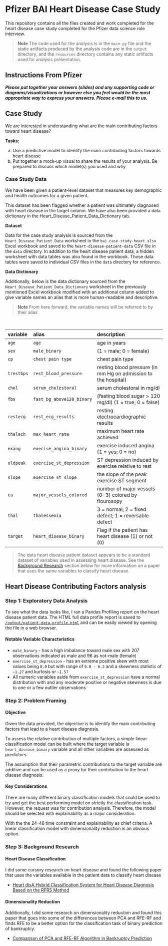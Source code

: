 # Pfizer BAI Heart Disease Case Study

This repository contains all the files created and work completed for the
heart disease case study completed for the Pfizer data science role interview.

> **Note**
> The code used for the analysis is in the `main.py` file and the static
> artifacts produced by the analysis code are in the `output` directory, and
> the `resources` directory contains any static artifacts used for analysis
> presentation.

## Instructions From Pfizer

***Please put together your answers (slides) and any supporting code or
diagrams/visualizations or however else you feel would be the most appropriate
way to express your answers. Please e-mail this to us.***

## Case Study

We are interested in understanding what are the main contributing factors
toward heart disease?

**Tasks:**

<ol type="a">
 <li>
   Use a predictive model to identify the main contributing factors towards heart disease
 </li>
 <li>
   Put together a mock-up visual to share the results of your analysis. Be prepared to discuss which model(s) you used and why
 </li>
</ol>

### Case Study Data

We have been given a patient-level dataset that measures key demographic and
health outcomes for a given patient.

This dataset has been flagged whether a patient was ultimately diagnosed with
heart disease in the target column. We have also been provided a data dictionary
in the Heart_Disease_Patient_Data_Dictionary tab.

**Dataset**

Data for the case study analysis is sourced from the
`Heart_Disease_Patient_Data` worksheet in the `bai-case-study-heart.xlsx` Excel
workbook and saved to the `heart-disease-patient-data` CSV file in the `data`
directory. In addition to the heart disease patient data, a hidden worksheet
with data tables was also found in the workbook. Those data tables were saved to
individual CSV files in the `data` directory for reference.

**Data Dictionary**

Additionally, below is the data dictionary sourced from the
`Heart_Disease_Patient_Data_Dictionary` worksheet in the previously mentioned
Excel workbook modified with an additional column added to give variable names
an alias that is more human-readable and descriptive.

> **Note**
> From here forward, the variable names will be referred to by their alias

<br>

| variable	     | alias                     | description                                                    |
|:--------------|:--------------------------|:---------------------------------------------------------------|
| `age`         | `age`                     | age in years                                                   |
| `sex`         | `male_binary`             | (1 = male; 0 = female)                                         |
| `cp`          | `chest pain type`         | chest pain type                                                |
| `trestbps`    | `rest_blood_pressure`     | resting blood pressure (in mm Hg on admission to the hospital) |
| `chol`        | `serum_cholestoral`       | serum cholestoral in mg/dl                                     |
| `fbs`         | `fast_bg_above120_binary` | (fasting blood sugar > 120 mg/dl) (1 = true; 0 = false)        |
| `restecg`     | `rest_ecg_results`        | resting electrocardiographic results                           |
| `thalach`     | `max_heart_rate`          | maximum heart rate achieved                                    |
| `exang`       | `execise_angina_binary`   | exercise induced angina (1 = yes; 0 = no)                      |
| `oldpeak`     | `exercise_st_depression`  | ST depression induced by exercise relative to rest             |
| `slope`       | `exercise_st_slope`       | the slope of the peak exercise ST segment                      |
| `ca`          | `major_vessels_colored`   | number of major vessels (0-3) colored by flourosopy            |
| `thal`        | `thalessemia`             | 3 = normal; 2 = fixed defect; 1 = reversable defect            |
| `target`      | `heart_disease_binary`    | Flag if the patient has heart disease (1) or not (0)           |

> The data heart disease patient dataset appears to be a standard dataset of
> variables used in assessing heart disease. See the [Background Research](#step-2-background-research)
> section below for more information on a paper that uses the same variables to
> classify heart disease.

## Heart Disease Contributing Factors analysis

### Step 1: Exploratory Data Analysis

To see what the data looks like, I ran a Pandas Profiling report on the heart
disease patient data. The HTML full data profile report is saved to
[`/output/patient-data-profile.html`](output/patient-data-profile.html) and can
be easily viewed by opening the file in a web browser.

#### Notable Variable Characteristics

* `male_binary` - has a high imbalance toward male sex with 207 observations
  indicated as male and 96 as not-male (female)
* `exercise_st_depression` - has an extreme positive skew with most values being
  `0.0` but with range of `0.0 - 6.2` and a skewness statistic of `~1.27` and
  kurtosis or `~1.57`
* All numeric variables aside from `exercise_st_depression` have a normal
  distribution with and any moderate positive or negative skewness is due to
  one or a few outlier observations

### Step 2: Problem Framing 

#### Objective 

Given the data provided, the objective is to identify the main contributing
factors that lead to a heart disease diagnosis.

To assess the relative contribution of multiple factors, a simple linear
classification model can be built where the target variable is
`heart_disease_binary` variable and all other variables are assessed as
predictors.

The assumption that their parametric contributions to the target variable are
additive and can be used as a proxy for their contribution to the heart disease
diagnosis.

#### Key Considerations

There are many different binary classification models that could be used to try
and get the best performing model on strictly the classification task. However,
the request was for contribution analysis. Therefore, the model should be
selected with explainability as a major consideration.

With the the 24-48 time constraint and explainability as chief criteria. A
linear classification model with dimensionality reduction is an obvious option.

### Step 3: Background Research

#### Heart Disease Classification

I did some cursory research on heart disease and found the following paper that
uses the variables available in the patient data to classify heart disease

* [Heart disA Hybrid Classification System for Heart Disease Diagnosis Based on the RFRS Method](https://www.hindawi.com/journals/cmmm/2017/8272091/)

#### Dimensionality Reduction

Additionally, I did some research on dimensionality reduction and found this
paper that goes into some of the differences between PCA and RFE-RF and finds
RFE to be a better option for the classification task of binary prediction of
bankruptcy.

* [Comparison of PCA and RFE-RF Algorithm in Bankruptcy Prediction](https://dergipark.org.tr/en/download/article-file/2272320#:~:text=The%20most%20important%20difference%20was,features%20into%20a%20lower%20dimension)

